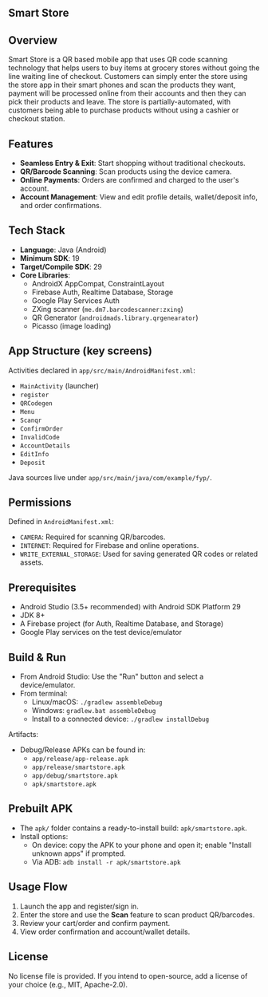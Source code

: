 ## Smart Store

## Overview
Smart Store is a QR based mobile app that uses QR code scanning technology that helps users to buy items at grocery stores without going the line waiting line of checkout. Customers can simply enter the store using the store app in their smart phones and scan the products they want, payment will be processed online from their accounts and then they can pick their products and leave. The store is partially-automated, with customers being able to purchase products without using a cashier or checkout station.

## Features
- **Seamless Entry & Exit**: Start shopping without traditional checkouts.
- **QR/Barcode Scanning**: Scan products using the device camera.
- **Online Payments**: Orders are confirmed and charged to the user's account.
- **Account Management**: View and edit profile details, wallet/deposit info, and order confirmations.

## Tech Stack
- **Language**: Java (Android)
- **Minimum SDK**: 19
- **Target/Compile SDK**: 29
- **Core Libraries**:
  - AndroidX AppCompat, ConstraintLayout
  - Firebase Auth, Realtime Database, Storage
  - Google Play Services Auth
  - ZXing scanner (`me.dm7.barcodescanner:zxing`)
  - QR Generator (`androidmads.library.qrgenearator`)
  - Picasso (image loading)

## App Structure (key screens)
Activities declared in `app/src/main/AndroidManifest.xml`:
- `MainActivity` (launcher)
- `register`
- `QRCodegen`
- `Menu`
- `Scanqr`
- `ConfirmOrder`
- `InvalidCode`
- `AccountDetails`
- `EditInfo`
- `Deposit`

Java sources live under `app/src/main/java/com/example/fyp/`.

## Permissions
Defined in `AndroidManifest.xml`:
- `CAMERA`: Required for scanning QR/barcodes.
- `INTERNET`: Required for Firebase and online operations.
- `WRITE_EXTERNAL_STORAGE`: Used for saving generated QR codes or related assets.

## Prerequisites
- Android Studio (3.5+ recommended) with Android SDK Platform 29
- JDK 8+
- A Firebase project (for Auth, Realtime Database, and Storage)
- Google Play services on the test device/emulator

## Build & Run
- From Android Studio: Use the "Run" button and select a device/emulator.
- From terminal:
  - Linux/macOS: `./gradlew assembleDebug`
  - Windows: `gradlew.bat assembleDebug`
  - Install to a connected device: `./gradlew installDebug`

Artifacts:
- Debug/Release APKs can be found in:
  - `app/release/app-release.apk`
  - `app/release/smartstore.apk`
  - `app/debug/smartstore.apk`
  - `apk/smartstore.apk`

## Prebuilt APK
- The `apk/` folder contains a ready-to-install build: `apk/smartstore.apk`.
- Install options:
  - On device: copy the APK to your phone and open it; enable "Install unknown apps" if prompted.
  - Via ADB: `adb install -r apk/smartstore.apk`

## Usage Flow
1. Launch the app and register/sign in.
2. Enter the store and use the **Scan** feature to scan product QR/barcodes.
3. Review your cart/order and confirm payment.
4. View order confirmation and account/wallet details.

## License
No license file is provided. If you intend to open-source, add a license of your choice (e.g., MIT, Apache-2.0). 